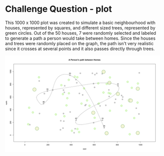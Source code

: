 # Challenge Question - plot

This 1000 x 1000 plot was created to simulate a basic neighbourhood with houses, represented by squares, and different sized trees, represented by green circles.
Out of the 50 houses, 7 were randomly selected and labeled to generate a path a person would take between homes.
Since the houses and trees were randomly placed on the graph, the path isn't very realistic since it crosses at several points and it also passes directly through trees.

![](hw1.png)
